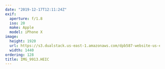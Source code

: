 ```yaml
---
date: "2019-12-17T12:11:24Z"
exif:
  aperture: f/1.8
  iso: 20
  make: Apple
  model: iPhone X
image:
  height: 1920
  url: https://s3.dualstack.us-east-1.amazonaws.com/dpb587-website-us-east-1/asset/gallery/2019-south-america/24a4b341-013c-02a0-f903-9defc451f823~1920.jpg
  width: 1440
ordering: 128
title: IMG_9913.HEIC
---
```

